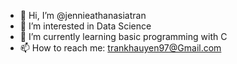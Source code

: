 - 👋 Hi, I’m @jennieathanasiatran
- 👀 I’m interested in Data Science
- 🌱 I’m currently learning basic programming with C
- 📫 How to reach me: trankhauyen97@Gmail.com

<!---
jennieathanasiatran/jennieathanasiatran is a ✨ special ✨ repository because its `README.md` (this file) appears on your GitHub profile.
You can click the Preview link to take a look at your changes.
--->
